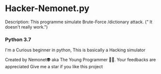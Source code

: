 # Hacker-Nemonet.py
Description: This programme simulate Brute-Force /dictionary attack. (" It doesn't really work.")



### Python 3.7
 I'm a Curious beginner in python,
 This is basically a Hacking simulator
 
 Created by Nemonet👽  aka The Young Programmer 👨‍💻.
 Your feedbacks are appreciated
 Give me a star if you like this project
